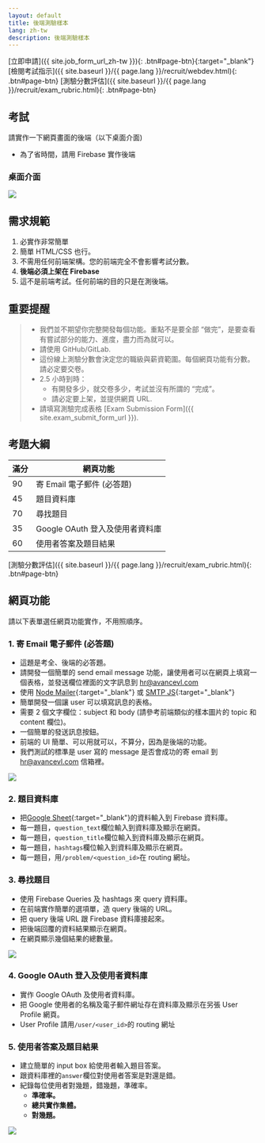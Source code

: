 ```yaml
---
layout: default
title: 後端測驗樣本
lang: zh-tw
description: 後端測驗樣本
---
```




[立即申請]({{ site.job_form_url_zh-tw }}){: .btn#page-btn}{:target="\_blank"}
[檢閱考試指示]({{ site.baseurl }}/{{ page.lang }}/recruit/webdev.html){: .btn#page-btn}
[測驗分數評估]({{ site.baseurl }}/{{ page.lang }}/recruit/exam_rubric.html){: .btn#page-btn}

## 考試

請實作一下網頁畫面的後端（以下桌面介面)

- 為了省時間，請用 Firebase 實作後端

### 桌面介面

<img src='https://lh3.googleusercontent.com/SBQWfwg0cfPBcIyvuK1qAlIX3F3t25vj6uOVahV-E7Rhg-RTKJABufr4rYEHkLd3Cv35n3isUWyFwdEHMeIfsoQ3yDlKKqdhuWvSTz0JuAn3U92Y0nZ_7aC-_raJ9QdxmISoLb0GMw=w1417' />

## 需求規範

1. 必實作非常簡單
1. 簡單 HTML/CSS 也行。
1. 不需用任何前端架構。您的前端完全不會影響考試分數。
1. **後端必須上架在 Firebase**
1. 這不是前端考試。任何前端的目的只是在測後端。

## 重要提醒

> - 我們並不期望你完整開發每個功能。重點不是要全部 “做完”，是要查看有嘗試部分的能力、進度，盡力而為就可以。
> - 請使用 GitHub/GitLab.
> - 這份線上測驗分數會決定您的職級與薪資範圍。每個網頁功能有分數。請必定要交卷。
> - 2.5 小時到時：
>   - 有開發多少，就交卷多少，考試並沒有所謂的 “完成”。
>   - 請必定要上架，並提供網頁 URL.
> - 請填寫測驗完成表格 [Exam Submission Form]({{ site.exam_submit_form_url }}).

## 考題大綱

| 滿分 | 網頁功能                        |
| ---- | ------------------------------- |
| 90   | 寄 Email 電子郵件 (必答題)      |
| 45   | 題目資料庫                      |
| 70   | 尋找題目                        |
| 35   | Google OAuth 登入及使用者資料庫 |
| 60   | 使用者答案及題目結果            |

[測驗分數評估]({{ site.baseurl }}/{{ page.lang }}/recruit/exam_rubric.html){: .btn#page-btn}

## 網頁功能

請以下表單選任網頁功能實作，不用照順序。

### 1. 寄 Email 電子郵件 (必答題)

- 這題是考全、後端的必答題。
- 請開發一個簡單的 send email message 功能，讓使用者可以在網頁上填寫一個表格，並發送欄位裡面的文字訊息到 hr@avancevl.com
- 使用 [Node Mailer](https://nodemailer.com/usage/){:target="\_blank"} 或 [SMTP JS](https://www.smtpjs.com/){:target="\_blank"}
- 簡單開發一個讓 user 可以填寫訊息的表格。
- 需要 2 個文字欄位：subject 和 body (請參考前端類似的樣本圖片的 topic 和 content 欄位)。
- 一個簡單的發送訊息按鈕。
- 前端的 UI 簡單、可以用就可以，不算分，因為是後端的功能。
- 我們測試的標準是 user 寫的 message 是否會成功的寄 email 到 hr@avancevl.com 信箱裡。

<img src='https://lh3.googleusercontent.com/FJZRudzsGLDYNQWxezcyzyJHhg7hCVyr7S_7BNwE_LBsahceanzWVnvewnWn_TVbCutBtIVpAJmegz6y5SUOxyfBLBaxFOMLfG74Va8s8CeVZ-ZgOQoEXJv_flH1EW2Yz61l9Mrp9A=w400' />

### 2. 題目資料庫

- 把[Google Sheet](https://docs.google.com/spreadsheets/d/1EmWraWzyvxt7km7MiPxU6PDTXzy05_jUyvwUqHc5nP0/edit?usp=sharing){:target="\_blank"}的資料輸入到 Firebase 資料庫。
- 每一題目，`question_text`欄位輸入到資料庫及顯示在網頁。
- 每一題目，`question_title`欄位輸入到資料庫及顯示在網頁。
- 每一題目，`hashtags`欄位輸入到資料庫及顯示在網頁。
- 每一題目，用`/problem/<question_id>`在 routing 網址。

### 3. 尋找題目

- 使用 Firebase Queries 及 hashtags 來 query 資料庫。
- 在前端實作簡單的選項單，造 query 後端的 URL。
- 把 query 後端 URL 跟 Firebase 資料庫接起來。
- 把後端回覆的資料結果顯示在網頁。
- 在網頁顯示幾個結果的總數量。

<img src='https://lh3.googleusercontent.com/zeYaUx3W0Hb8yaiPLHyzTOI_ShGmEIQqTA_Q7b8hyGZ_bfeC8gSK4s6L1okbGhrFPf817zjp-RbRcDZzZ3p51Vv1QxUza9RGTDupaia0jRcepHtTUNAafjEXJBwhzKMnVC_az-nOAw=w370' />

### 4. Google OAuth 登入及使用者資料庫

- 實作 Google OAuth 及使用者資料庫。
- 把 Google 使用者的名稱及電子郵件網址存在資料庫及顯示在另張 User Profile 網頁。
- User Profile 請用`/user/<user_id>`的 routing 網址

### 5. 使用者答案及題目結果

- 建立簡單的 input box 給使用者輸入題目答案。
- 跟資料庫裡的`answer`欄位對使用者答案是對還是錯。
- 紀錄每位使用者對幾題，錯幾題，準確率。
  - **準確率。**
  - **總共實作集體。**
  - **對幾題。**

<img src='https://lh3.googleusercontent.com/zRIxNrIztI22WJYDs4EcrjnciyQ2ByIRVSu6R-JCpBCo0e2hT9_g1RwdcBbmyaSebQRUk06NscQ6waV0eiQZ1HTBjcVSg6Ildeo-sc9qhFLRnx1tKgK0u8tlKD0eyMMgMwNWp0cS4A=w260' />

<br>

